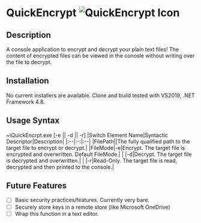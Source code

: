 # QuickEncrypt ![QuickEncrypt Icon](https://github.com/peterjkingston/QuickEncrypt/raw/README-PK0003/QuickEncrypt/Resources/quickencrypt_32x32.ico) 
## Description
A console application to encrypt and decrypt your plain text files! The content of encrypted files can be viewed in the conosle without writing over the file to decrypt.

## Installation
No current installers are available. Clone and build tested with VS2019, .NET Framework 4.8.

## Usage Syntax
~\QuickEncrpt.exe <filePath> [-e || -d || -r]
|Switch Element Name|Syntactic Descriptor|Description|
|:--|:-:|:--|
|FilePath|<filePath>|The fully qualified path to the target file to encrypt or decrypt.|
|FileMode|-e|Encrypt. The target file is encrypted and overwritten. Default FileMode.|
|   |-d|Decrypt. The target file is decrypted and overwritten.|
|   |-r|Read-Only. The target file is read, decrypted and then printed to the console.|

## Future Features
- [ ] Basic security practices/features. Currently very bare.
- [ ] Securely store keys in a remote store (like Microsoft OneDrive)
- [ ] Wrap this function in a text editor. 
